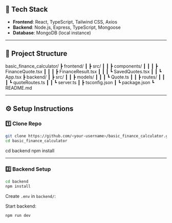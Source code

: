 ## 🚀 Tech Stack

- **Frontend**: React, TypeScript, Tailwind CSS, Axios
- **Backend**: Node.js, Express, TypeScript, Mongoose
- **Database**: MongoDB (local instance)

---

## 📂 Project Structure

basic_finance_calculator/
┣ frontend/
┃ ┣ src/
┃ ┃ ┣ components/
┃ ┃ ┃ ┣ FinanceQuote.tsx
┃ ┃ ┃ ┣ FinanceResult.tsx
┃ ┃ ┃ ┗ SavedQuotes.tsx
┃ ┃ ┗ App.tsx
┣ backend/
┃ ┣ src/
┃ ┃ ┣ models/
┃ ┃ ┃ ┗ Quote.ts
┃ ┃ ┣ routes/
┃ ┃ ┃ ┗ quoteRoutes.ts
┃ ┃ ┗ server.ts
┃ ┣ tsconfig.json
┃ ┗ package.json
┗ README.md

---

## ⚙️ Setup Instructions

### 1️⃣ Clone Repo

```bash
git clone https://github.com/<your-username>/basic_finance_calculator.git
cd basic_finance_calculator
```

cd backend
npm install

---

### 2️⃣ Backend Setup

```bash
cd backend
npm install
```

Create `.env` in `backend/`:

Start backend:

```bash
npm run dev

```
